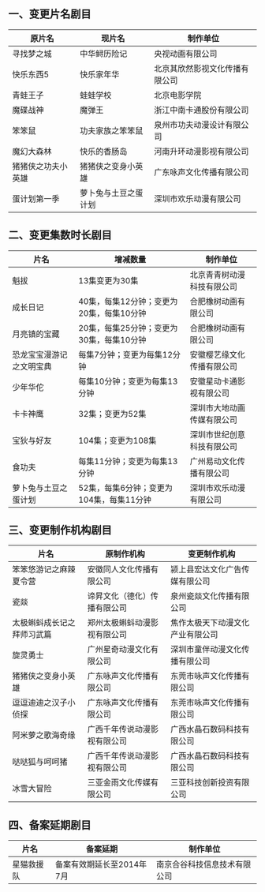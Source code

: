 ## 一、变更片名剧目
 原片名 | 现片名 | 制作单位 
---|---|---
 寻找梦之城 | 中华鲟历险记 | 央视动画有限公司 
 快乐东西5 | 快乐家年华 | 北京其欣然影视文化传播有限公司 
 青蛙王子 | 蛙蛙学校 | 北京电影学院 
 魔碟战神 | 魔弹王 | 浙江中南卡通股份有限公司 
 笨笨鼠 | 功夫家族之笨笨鼠 | 泉州市功夫动漫设计有限公司 
 魔幻大森林 | 快乐的香肠岛 | 河南升环动漫影视有限公司 
 猪猪侠之功夫小英雄 | 猪猪侠之变身小英雄 | 广东咏声文化传播有限公司 
 蛋计划第一季 | 萝卜兔与土豆之蛋计划 | 深圳市欢乐动漫有限公司 

## 二、变更集数时长剧目
 片名 | 增减数量 | 制作单位 
---|---|---
 魁拔 | 13集变更为30集 | 北京青青树动漫科技有限公司 
 成长日记 | 40集，每集12分钟；变更为20集，每集10分钟 | 合肥橡树动画有限公司 
 月亮镇的宝藏 | 20集，每集25分钟；变更为30集，每集10分钟 | 合肥橡树动画有限公司 
 恐龙宝宝漫游记之文明宝典 | 每集7分钟；变更为每集12分钟 | 安徽樱艺缘文化传播有限公司 
 少年华佗 | 每集10分钟；变更为每集13分钟 | 安徽星动卡通影视有限公司 
 卡卡神鹰 | 32集；变更为52集 | 深圳市大地动画传媒有限公司 
 宝狄与好友 | 104集；变更为108集 | 深圳市世纪创意科技有限公司 
 食功夫 | 每集11分钟；变更为每集13分钟 | 广州易动文化传播有限公司 
 萝卜兔与土豆之蛋计划 | 52集，每集6分钟；变更为104集，每集11分钟 | 深圳市欢乐动漫有限公司 

## 三、变更制作机构剧目
 片名 | 原制作机构 | 变更制作机构 
---|---|---
 笨笨悠游记之麻辣夏令营 | 安徽同人文化传播有限公司 | 颍上县宏达文化广告传媒有限公司 
 瓷燚 | 谛昇文化（德化）传播有限公司 | 泉州瓷燚文化传播有限公司 
 太极蝌蚪成长记之拜师习武篇 | 郑州太极蝌蚪动漫影视有限公司 | 焦作太极天下动漫文化产业有限公司 
 旋灵勇士 | 广州星奇动漫文化有限公司 | 深圳市童伴动漫文化传播有限公司 
 猪猪侠之变身小英雄 | 广东咏声文化传播有限公司 | 东莞市咏声文化传播有限公司 
 逗逗迪迪之汉子小侦探 | 广东咏声文化传播有限公司 | 东莞市咏声文化传播有限公司 
 阿米萝之歌海奇缘 | 广西千年传说动漫影视有限公司 | 广西水晶石数码科技有限公司 
 哒哒狐与呵呵猪 | 广西千年传说动漫影视有限公司 | 广西水晶石数码科技有限公司 
 冰雪大冒险 | 三亚金雨文化传媒有限公司 | 三亚科技创新投资有限公司 

## 四、备案延期剧目
 片名 | 备案延期 | 制作单位 
---|---|---
 星猫救援队 | 备案有效期延长至2014年7月 | 南京合谷科技信息技术有限公司 